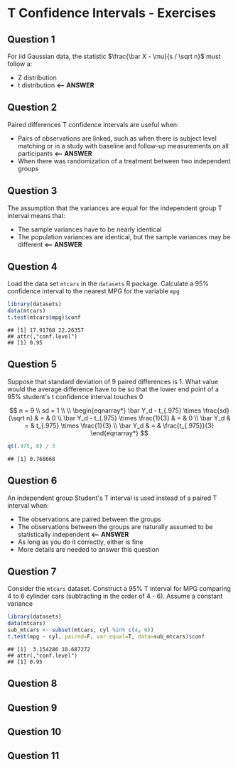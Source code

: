 # T Confidence Intervals - Exercises

## Question 1

For iid Gaussian data, the statistic $\frac{\bar X - \mu}{s / \sqrt n}$ must follow a:

- Z distribution
- t distribution **<-- ANSWER**

## Question 2

Paired differences T confidence intervals are useful when:

- Pairs of observations are linked, such as when there is subject level matching or in a study with baseline and follow-up measurements on all participants **<-- ANSWER**
- When there was randomization of a treatment between two independent groups

## Question 3

The assumption that the variances are equal for the independent group T interval means that:

- The sample variances have to be nearly identical
- The population variances are identical, but the sample variances may be different **<-- ANSWER**

## Question 4

Load the data set `mtcars` in the `datasets` R package. Calculate a 95% confidence interval to the nearest MPG for the variable `mpg`


```r
library(datasets)
data(mtcars)
t.test(mtcars$mpg)$conf
```

```
## [1] 17.91768 22.26357
## attr(,"conf.level")
## [1] 0.95
```

## Question 5

Suppose that standard deviation of 9 paired differences is 1. What value would the average difference have to be so that the lower end point of a 95% student's t confidence interval touches 0

$$
n = 9 \\
sd = 1 \\ \\
\begin{eqnarray*}
\bar Y_d - t_{.975} \times \frac{sd}{\sqrt n} & = & 0 \\
\bar Y_d - t_{.975} \times \frac{1}{3} & = & 0 \\
\bar Y_d & = & t_{.975} \times \frac{1}{3} \\
\bar Y_d & = & \frac{t_{.975}}{3}
\end{eqnarray*}
$$


```r
qt(.975, 8) / 3
```

```
## [1] 0.768668
```

## Question 6

An independent group Student's T interval is used instead of a paired T interval when:

- The observations are paired between the groups
- The observations between the groups are naturally assumed to be statistically independent **<-- ANSWER**
- As long as you do it correctly, either is fine
- More details are needed to answer this question

## Question 7

Consider the `mtcars` dataset. Construct a 95% T interval for MPG comparing 4 to 6 cylinder cars (subtracting in the order of 4 - 6). Assume a constant variance


```r
library(datasets)
data(mtcars)
sub_mtcars <- subset(mtcars, cyl %in% c(4, 6))
t.test(mpg ~ cyl, paired=F, var.equal=T, data=sub_mtcars)$conf
```

```
## [1]  3.154286 10.687272
## attr(,"conf.level")
## [1] 0.95
```

## Question 8

## Question 9

## Question 10

## Question 11

